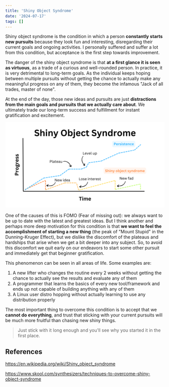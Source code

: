 ```yaml
---
title: 'Shiny Object Syndrome'
date: '2024-07-17'
tags: []
---
```


Shiny object syndrome is the condition in which a person **constantly starts new pursuits** because they look fun and interesting, disregarding their current goals and ongoing activities. I personally suffered and suffer a lot from this condition, but acceptance is the first step towards improvement.

The danger of the shiny object syndrome is that **at a first glance it is seen as virtuous**, as a trade of a curious and well-rounded person. In practice, it is very detrimental to long-term goals. As the individual keeps hoping between multiple pursuits without getting the chance to actually make any meaningful progress on any of them, they become the infamous "Jack of all trades, master of none". 

At the end of the day, those new ideas and pursuits are just **distractions from the main goals and pursuits that we actually care about**. We ultimately trade our long-term success and fulfillment for instant gratification and excitement.

![The shiny object syndrome effect on progress](image.png)

One of the causes of this is FOMO (Fear of missing out): we always want to be up to date with the latest and greatest ideas. But I think another and perhaps more deep motivation for this condition is that **we want to feel the accomplishment of starting a new thing** (the peak of "Mount Stupid" in the Dunning-Kruger Effect), but we dislike the discomfort of the plateaus and hardships that arise when we get a bit deeper into any subject. So, to avoid this discomfort we quit early on our endeavors to start some other pursuit and immediately get that beginner gratification.

This phenomenon can be seen in all areas of life. Some examples are:

1. A new lifter who changes the routine every 2 weeks without getting the chance to actually see the results and evaluate any of them
2. A programmer that learns the basics of every new tool/framework and ends up not capable of building anything with any of them
3. A Linux user distro hopping without actually learning to use any distribution properly

The most important thing to overcome this condition is to accept that we **cannot do everything**, and trust that sticking with your current pursuits will be much more fruitful than chasing new shiny things.

> Just stick with it long enough and you'll see why you started it in the first place.

## References

https://en.wikipedia.org/wiki/Shiny_object_syndrome

https://www.skool.com/synthesizers/techniques-to-overcome-shiny-object-syndrome
